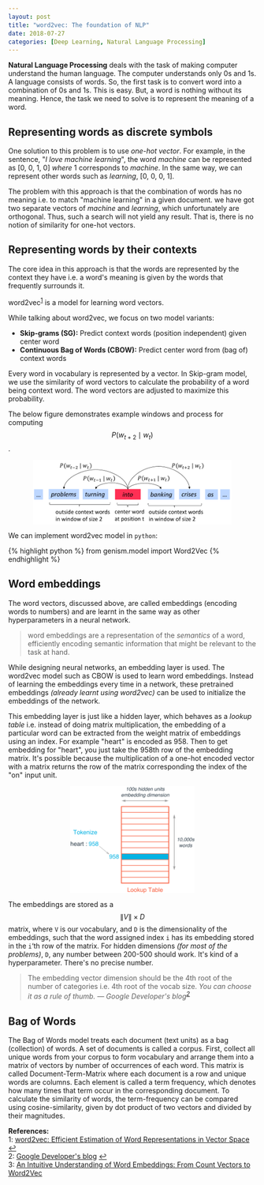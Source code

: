 ```yaml
---
layout: post
title: "word2vec: The foundation of NLP"
date: 2018-07-27
categories: [Deep Learning, Natural Language Processing]
---
```


**Natural Language Processing** deals with the task of making computer understand the human language. The computer understands only 0s and 1s. A language consists of words. So, the first task is to convert word into a combination of 0s and 1s. This is easy. But, a word is nothing without its meaning. Hence, the task we need to solve is to represent the meaning of a word.

## Representing words as discrete symbols

One solution to this problem is to use *one-hot vector*. For example, in the sentence, "*I love machine learning*", the word *machine* can be represented as [0, 0, 1, 0] *where* 1 corresponds to *machine*. In the same way, we can represent other words such as *learning*, [0, 0, 0, 1].

The problem with this approach is that the combination of words has no meaning i.e. to match "machine learning" in a given document. we have got two separate vectors of *machine* and *learning*, which unfortunately are orthogonal. Thus, such a search will not yield any result. That is, there is no notion of similarity for one-hot vectors.

## Representing words by their contexts

The core idea in this approach is that the words are represented by the context they have i.e. a word's meaning is given by the words that frequently surrounds it.

word2vec<sup id="a1">[1](#myfootnote1)</sup> is a model for learning word vectors.

While talking about word2vec, we focus on two model variants:  

* **Skip-grams (SG):** Predict context words (position independent) given center word
* **Continuous Bag of Words (CBOW):** Predict center word from (bag of) context words

Every word in vocabulary is represented by a vector. In Skip-gram model, we use the similarity of word vectors to calculate the probability of a word being context word. The word vectors are adjusted to maximize this probability.

The below figure demonstrates example windows and process for computing $$P(w_{t+2} \mid w_t)$$.

<img src="/img/word_prob.png" style="display: block; margin: auto; width: 80%; max-width: 100%;">

We can implement word2vec model in `python`:

{% highlight python %}
from genism.model import Word2Vec
{% endhighlight %}

## Word embeddings

The word vectors, discussed above, are called embeddings (encoding words to numbers) and are learnt in the same way as other hyperparameters in a neural network.

> word embeddings are a representation of the *semantics* of a word, efficiently encoding semantic information that might be relevant to the task at hand.

While designing neural networks, an embedding layer is used. The word2vec model such as CBOW is used to learn word embeddings. Instead of learning the embeddings every time in a network, these pretrained embeddings *(already learnt using word2vec)* can be used to initialize the embeddings of the network.

This embedding layer is just like a hidden layer, which behaves as a *lookup table* i.e. instead of doing matrix multiplication, the embedding of a particular word can be extracted from the weight matrix of embeddings using an index. For example "heart" is encoded as 958. Then to get embedding for "heart", you just take the 958th row of the embedding matrix. It's possible because the multiplication of a one-hot encoded vector with a matrix returns the row of the matrix corresponding the index of the "on" input unit.

<img src="/img/lookup.png" style="display: block; margin: auto; width: 50%; max-width: 100%;">

The embeddings are stored as a $$\|V\| \times D$$ matrix, where `V` is our vocabulary, and `D` is the dimensionality of the embeddings, such that the word assigned index `i` has its embedding stored in the `i`‘th row of the matrix. For hidden dimensions *(for most of the problems)*, `D`, any number between 200-500 should work. It's kind of a hyperparameter. There's no precise number.

> The embedding vector dimension should be the 4th root of the number of categories i.e. 4th root of the vocab size. *You can choose it as a rule of thumb.*
> &mdash; <cite>Google Developer's blog<sup id="a2">[2](#myfootnote2)</sup></cite>

## Bag of Words

The Bag of Words model treats each document (text units) as a bag (collection) of words. A set of documents is called a corpus. First, collect all unique words from your corpus to form vocabulary and arrange them into a matrix of vectors by number of occurrences of each word. This matrix is called Document-Term-Matrix where each document is a row and unique words are columns. Each element is called a term frequency, which denotes how many times that term occur in the corresponding document. To calculate the similarity of words, the term-frequency can be compared using cosine-similarity, given by dot product of two vectors and divided by their magnitudes.


**References:**  
<a name="myfootnote1"></a>1: [word2vec:  Efficient Estimation of Word Representations in Vector Space](https://arxiv.org/abs/1301.3781) [↩](#a1)  
<a name="myfootnote2"></a>2: [Google Developer's blog](https://developers.googleblog.com/2017/11/introducing-tensorflow-feature-columns.html) [↩](#a2)  
<a name="myfootnote3"></a>3: [An Intuitive Understanding of Word Embeddings: From Count Vectors to Word2Vec](https://www.analyticsvidhya.com/blog/2017/06/word-embeddings-count-word2veec/)
